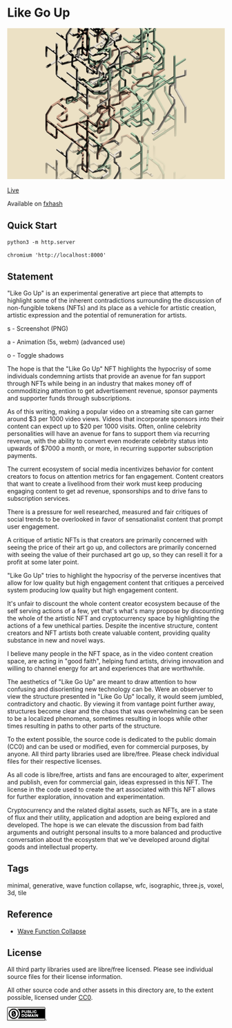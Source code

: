Like Go Up
===


[![Like Go Up](../img/like_go_up_2.png)](https://abetusk.github.io/iao/like-go-up)

[Live](https://abetusk.github.io/iao/like-go-up/)

Available on [fxhash](https://www.fxhash.xyz/generative/slug/like-go-up)

Quick Start
---

```
python3 -m http.server
```

```
chromium 'http://localhost:8000'
```

Statement
---

"Like Go Up" is an experimental generative art piece that
attempts to highlight some of the inherent contradictions
surrounding the discussion of non-fungible tokens (NFTs) and
its place as a vehicle for artistic creation, artistic expression
and the potential of remuneration for artists.

s - Screenshot (PNG)

a - Animation (5s, webm) (advanced use)

o - Toggle shadows


The hope is that the "Like Go Up" NFT highlights the hypocrisy of some individuals
condemning artists that provide an avenue for fan support through NFTs while being
in an industry that
makes money off of commoditizing attention to get advertisement revenue, sponsor payments
and supporter funds through subscriptions.

As of this writing, making a popular video on a streaming site can garner around $3 per
1000 video views.
Videos that incorporate sponsors into their content can expect up to $20 per 1000 visits.
Often, online celebrity personalities will have an avenue for fans to support them
via recurring revenue, with the ability to convert even moderate celebrity status into
upwards of $7000 a month, or more, in recurring supporter subscription payments.

The current ecosystem of social media incentivizes behavior for content creators to
focus on attention metrics for fan engagement.
Content creators that want to create a livelihood from their work must keep producing
engaging content to get ad revenue, sponsorships and to drive fans to subscription services.

There is a pressure for well researched, measured and fair critiques of social trends to be
overlooked in favor of sensationalist content that prompt user engagement.

A critique of artistic NFTs is that creators are primarily concerned with seeing the price
of their art go up, and collectors are primarily concerned with seeing the value of
their purchased art go up, so they can resell it for a profit at some later point.

"Like Go Up" tries to highlight the hypocrisy of the perverse incentives that allow
for low quality but high engagement content that critiques a perceived system
producing low quality but high engagement content.

It's unfair to discount the whole content creator ecosystem because of the
self serving actions of a few, yet that's what's many propose by discounting the whole of
the artistic NFT and cryptocurrency space by highlighting the actions of a few unethical parties.
Despite the incentive structure, content creators and NFT artists both create valuable 
content, providing quality substance in new and novel ways.

I believe many people in the NFT space, as in the video content creation space, are
acting in "good faith", helping fund artists,
driving innovation and willing to channel energy for art and experiences that are worthwhile.

The aesthetics of "Like Go Up" are meant to draw attention to how confusing and disorienting
new technology can be.
Were an observer to view the structure presented in "Like Go Up" locally, it would seem
jumbled, contradictory and chaotic.
By viewing it from vantage point further away, structures become clear and the chaos that
was overwhelming can be seen to be a localized phenomena, sometimes resulting in loops
while other times resulting in paths to other parts of the structure.

To the extent possible, the source code is dedicated to the public
domain (CC0) and can be used or modified, even for commercial purposes, by anyone.
All third party libraries used are libre/free.
Please check individual files for their respective licenses.

As all code is libre/free, artists and fans are encouraged to alter,
experiment and publish, even for commercial gain, ideas expressed in this NFT.
The license in the code used to create the art associated with this NFT allows for
further exploration, innovation and experimentation.

Cryptocurrency and the related digital assets, such as NFTs, are in a state of
flux and their utility, application and adoption are being explored and developed.
The hope is we can
elevate the discussion from bad faith arguments and outright personal insults
to a more balanced and productive conversation about
the ecosystem that we've developed around digital goods and intellectual property.

Tags
---

minimal, generative, wave function collapse, wfc, isographic, three.js, voxel, 3d, tile

Reference
---

* [Wave Function Collapse](https://github.com/mxgmn/WaveFunctionCollapse)

License
---

All third party libraries used are libre/free licensed.
Please see individual source files for their license information.

All other source code and other assets in this directory are, to the extent possible, licensed
under [CC0](https://creativecommons.org/publicdomain/zero/1.0/).

![CC0](../img/cc0_88x31.png).
